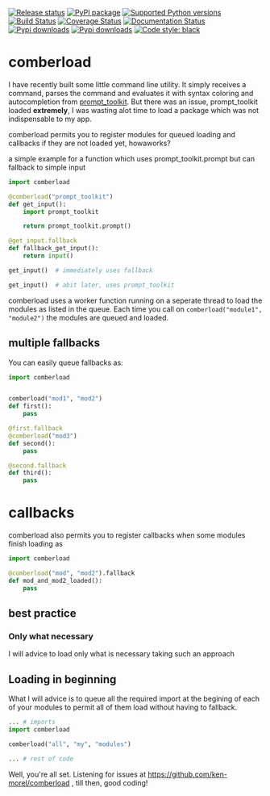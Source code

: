 [![Release status](https://github.com/ken-morel/comberload/actions/workflows/python-publish.yml/badge.svg)](https://github.com/ken-morel/comberload/releases)
[![PyPI package](https://badge.fury.io/py/comberload.svg)](https://pypi.org/project/comberload)
[![Supported Python versions](https://img.shields.io/pypi/pyversions/comberload)](https://pypi.org/project/comberload)
[![Build Status](https://github.com/ken-morel/comberload/actions/workflows/test.yml/badge.svg?branch=main)](https://github.com/ken-morel/comberload/tree/mai)
[![Coverage Status](https://coveralls.io/repos/github/ken-morel/comberload/badge.svg?branch=main&cache=3000)](https://coveralls.io/github/ken-morel/comberload?branch=main)
[![Documentation Status](https://readthedocs.org/projects/comberload/badge/?version=latest)](https://comberload.readthedocs.io)
[![Pypi downloads](https://img.shields.io/pypi/dd/comberload)](https://pypi.org/project/comberload)
[![Pypi downloads](https://img.shields.io/pypi/dw/comberload)](https://pypi.org/project/comberload)
[![Code style: black](https://img.shields.io/badge/code%20style-black-000000.svg)](https://github.com/psf/black)

# comberload

I have recently built some little command line utility. It simply
receives a command, parses the command and evaluates it with syntax coloring
and autocompletion from [prompt_toolkit](https://pypi.org/project/prompt_toolkit).
But there was an issue, prompt_toolkit loaded **extremely**, I was wasting alot
time to load a package which was not indispensable to my app.

comberload permits you to register modules for queued loading and callbacks
if they are not loaded yet, howaworks?

a simple example for a function which uses prompt_toolkit.prompt but can
fallback to simple input

```python
import comberload

@comberload("prompt_toolkit")
def get_input():
    import prompt_toolkit

    return prompt_toolkit.prompt()

@get_input.fallback
def fallback_get_input():
    return input()

get_input()  # immediately uses fallback

get_input()  # abit later, uses prompt_toolkit
```

comberload uses a worker function running on a seperate thread to load the
modules as listed in the queue. Each time you call on `comberload("module1", "module2")`
the modules are queued and loaded.

## multiple fallbacks

You can easily queue fallbacks as:

```python
import comberload


comberload("mod1", "mod2")
def first():
    pass

@first.fallback
@comberload("mod3")
def second():
    pass

@second.fallback
def third():
    pass
```

# callbacks

comberload also permits you to register callbacks when some modules finish loading
as

```python
import comberload

@comberload("mod", "mod2").fallback
def mod_and_mod2_loaded():
    pass
```

## best practice

### Only what necessary

I will advice to load only what is necessary taking such an approach

## Loading in beginning

What I will advice is to queue all the required import at the begining of each
of your modules to permit all of them load without having to fallback.

```python
... # imports
import comberload

comberload("all", "my", "modules")

... # rest of code
```



Well, you're all set. Listening for issues at https://github.com/ken-morel/comberload ,
till then, good coding!
